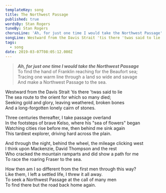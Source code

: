 ```yaml
---
templateKey: song
title: The Northwest Passage
published: true
wordsBy: Stan Rogers
tuneBy: Stan Rogers
chorusLine: 'Ah, for just one time I would take the Northwest Passage'
songLine: Westward from the Davis Strait 'tis there 'twas said to lie
tags:
  - song
date: 2019-03-07T08:05:12.000Z
---
```

> ***Ah, for just one time I would take the Northwest Passage***\
To find the hand of Franklin reaching for the Beaufort sea;\
Tracing one warm line through a land so wide and savage\
And make a Northwest Passage to the sea.

Westward from the Davis Strait 'tis there 'twas said to lie\
The sea route to the orient for which so many died;\
Seeking gold and glory, leaving weathered, broken bones\
And a long-forgotten lonely cairn of stones.

Three centuries thereafter, I take passage overland\
In the footsteps of brave Kelso, where his "sea of flowers" began\
Watching cities rise before me, then behind me sink again\
This tardiest explorer, driving hard across the plain.

And through the night, behind the wheel, the mileage clicking west\
I think upon Mackenzie, David Thompson and the rest\
Who cracked the mountain ramparts and did show a path for me\
To race the roaring Fraser to the sea.

How then am I so different from the first men through this way?\
Like them, I left a settled life, I threw it all away.\
To seek a Northwest Passage at the call of many men\
To find there but the road back home again.
